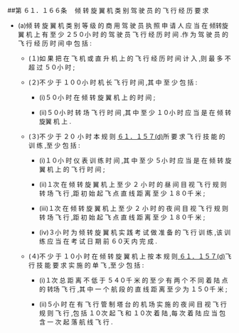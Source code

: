 ##第 ６１．１６６条 　倾 转 旋 翼 机 类 别 驾 驶 员 的 飞 行 经 历 要 求

- (a)倾 转 旋 翼 机 类 别 等 级 的 商 用 驾 驶 员 执 照 申 请 人 应 当 在 倾转旋 翼 机 上 有 至 少 ２５０小 时 的 驾 驶 员 飞 行 经 历 时 间 .作 为 驾 驶 员 的 飞 行 经 历 时 间 中 包 括 :

  + (１)如 果 把 在 飞 机 或 直 升 机 上 的 飞 行 经 历 时 间 计 入 ,则 最 多 不 超 过 ５０小 时 ;

  + (２)不 少 于 １００小 时 机 长 飞 行 时 间 ,其 中 至 少 包 括 : 

    * (i)５０小 时 在 倾 转 旋 翼 机 上 的 时 间 ; 

    * (ii)５０小 时 转 场 飞 行 时 间 ,其 中 至 少 １０小 时 应 当 是 在 倾 转 旋翼 机 上 .

  + (３)不 少 于 ２０ 小 时 本 规 则 [６１．１５７(d)](CCAR.61.157.MD)所 要 求 飞 行 技 能 的 训 练 ,至 少 包 括 :

    * (i)１０小 时 仪 表 训 练 时 间 ,其 中 至 少 ５小 时 应 当 是 在 倾 转 旋 翼 机 上 的 飞 行 时 间 ;

    * (ii)１次 在 倾 转 旋 翼 机 上 至 少 ２ 小 时 的 昼 间 目 视 飞 行 规 则 转 场 飞 行 ,距 初 始 起 飞 点 直 线 距 离 至 少 １８０千 米 ;

    * (iii)１次 在 倾 转 旋 翼 机 上 至 少 ２ 小 时 的 夜 间 目 视 飞 行 规 则 转 场 飞 行 ,距 初 始 起 飞 点 直 线 距 离 至 少 １８０千 米 ;

    * (iv)３小 时 为 倾 转 旋 翼 机 实 践 考 试 做 准 备 的 飞 行 训 练 ,该 训 练 应 当 在 考 试 日 期 前 ６０天 内 完 成 .

  + (４)不 少 于 １０小 时 在 倾 转 旋 翼 机 上 按 本 规 则[ ６１．１５７(d)](CCAR.61.157.MD)飞 行 技 能 要 求 实 施 的 单 飞 ,至 少 包 括 :

    * (i)１次 总 距 离 不 低 于 ５４０千 米 的 至 少 有 两 个 不 同 着 陆 点 的 转场 飞 行 ,其 中 一 个 航 段 的 直 线 距 离 至 少 为 １５０千 米 ;

    * (ii)５小 时 在 有 飞 行 管 制 塔 台 的 机 场 实 施 的 夜 间 目 视 飞 行 规 则 飞 行 ,包 括 １０次 起 飞 和 １０次 着 陆 ,每 次 着 陆 应 当 包 含 一 次 起 落 航 线 飞 行 .
